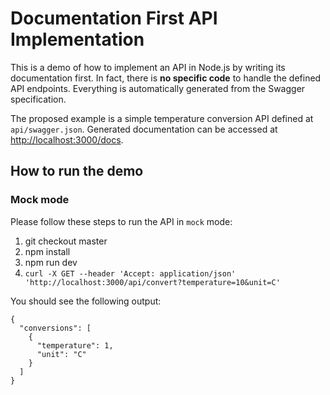# Documentation First API Implementation

This is a demo of how to implement an API in Node.js by writing its documentation first. In fact, there is **no specific code** to handle the defined API endpoints. Everything is automatically generated from the Swagger specification.

The proposed example is a simple temperature conversion API defined at `api/swagger.json`. Generated documentation can be accessed at [http://localhost:3000/docs](http://localhost:3000/docs).

## How to run the demo

### Mock mode

Please follow these steps to run the API in `mock` mode:

1. git checkout master
2. npm install
3. npm run dev
4. `curl -X GET --header 'Accept: application/json' 'http://localhost:3000/api/convert?temperature=10&unit=C'`

You should see the following output:

```
{
  "conversions": [
    {
      "temperature": 1,
      "unit": "C"
    }
  ]
}
```
